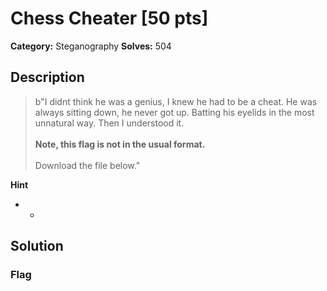 # Chess Cheater [50 pts]

**Category:** Steganography
**Solves:** 504

## Description
>b"I didnt think he was a genius, I knew he had to be a cheat. He was always sitting down, he never got up. Batting his eyelids in the most unnatural way. Then I understood it.<br><br><b>Note, this flag is not in the usual format.</b><br><br>Download the file below."

**Hint**
* -

## Solution

### Flag

